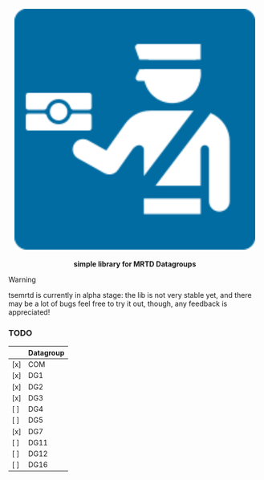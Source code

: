 <p align="center">
    <a href="https://github.com/li0ard/tsemrtd/">
        <img src="https://raw.githubusercontent.com/li0ard/tsemrtd/main/.github/logo.svg?new" alt="tsemrtd logo" title="tsemrtd" width="480" /><br/>
    </a><br/>
    <b>simple library for MRTD Datagroups</b>
    <br>
</p>

> [!WARNING]
> tsemrtd is currently in alpha stage: the lib is not very stable yet, and there may be a lot of bugs
> feel free to try it out, though, any feedback is appreciated!

### TODO

|     | Datagroup |
|-----|-----------|
| [x] | COM       |
| [x] | DG1       |
| [x] | DG2       |
| [x] | DG3       |
| [ ] | DG4       |
| [ ] | DG5       |
| [x] | DG7       |
| [ ] | DG11      |
| [ ] | DG12      |
| [ ] | DG16      |